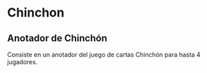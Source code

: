 # Chinchon
## Anotador de Chinchón

Consiste en un anotador del juego de cartas Chinchón para hasta 4 jugadores.
